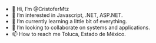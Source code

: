 - 👋 Hi, I’m @CristoferMtz
- 👀 I’m interested in Javascript, .NET, ASP.NET.
- 🌱 I’m currently learning a little bit of everything.
- 💞️ I’m looking to collaborate on systems and applications.
- 📫 How to reach me Toluca, Estado de México.

<!---
CristoferMtz/CristoferMtz is a ✨ special ✨ repository because its `README.md` (this file) appears on your GitHub profile.
You can click the Preview link to take a look at your changes.
--->
